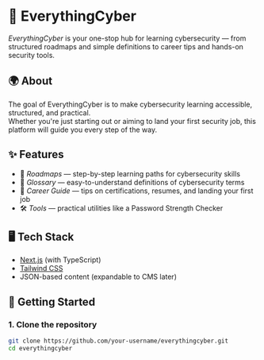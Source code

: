 # 🔐 EverythingCyber

*EverythingCyber* is your one-stop hub for learning cybersecurity — from structured roadmaps and simple definitions to career tips and hands-on security tools.  

## 🌍 About
The goal of EverythingCyber is to make cybersecurity learning accessible, structured, and practical.  
Whether you're just starting out or aiming to land your first security job, this platform will guide you every step of the way.  

## ✨ Features
- 📌 *Roadmaps* — step-by-step learning paths for cybersecurity skills  
- 📖 *Glossary* — easy-to-understand definitions of cybersecurity terms  
- 💼 *Career Guide* — tips on certifications, resumes, and landing your first job  
- 🛠️ *Tools* — practical utilities like a Password Strength Checker  

## 🖥️ Tech Stack
- [Next.js](https://nextjs.org/) (with TypeScript)  
- [Tailwind CSS](https://tailwindcss.com/)  
- JSON-based content (expandable to CMS later)  

## 🚀 Getting Started

### 1. Clone the repository
```bash
git clone https://github.com/your-username/everythingcyber.git
cd everythingcyber
